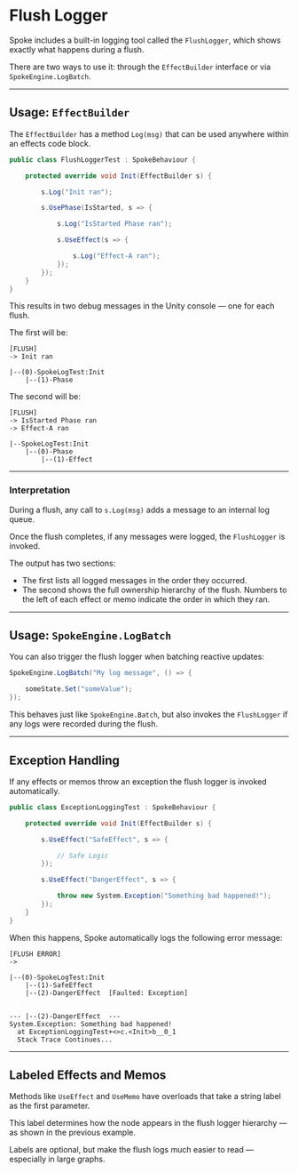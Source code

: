 # Flush Logger

Spoke includes a built-in logging tool called the `FlushLogger`, which shows exactly what happens during a flush.

There are two ways to use it: through the `EffectBuilder` interface or via `SpokeEngine.LogBatch`.

---

## Usage: `EffectBuilder`

The `EffectBuilder` has a method `Log(msg)` that can be used anywhere within an effects code block.

```csharp
public class FlushLoggerTest : SpokeBehaviour {

    protected override void Init(EffectBuilder s) {

        s.Log("Init ran");

        s.UsePhase(IsStarted, s => {

            s.Log("IsStarted Phase ran");

            s.UseEffect(s => {

                s.Log("Effect-A ran");
            });
        });
    }
}
```

This results in two debug messages in the Unity console — one for each flush.

The first will be:

```
[FLUSH]
-> Init ran

|--(0)-SpokeLogTest:Init
    |--(1)-Phase
```

The second will be:

```
[FLUSH]
-> IsStarted Phase ran
-> Effect-A ran

|--SpokeLogTest:Init
    |--(0)-Phase
        |--(1)-Effect
```

---

### Interpretation

During a flush, any call to `s.Log(msg)` adds a message to an internal log queue.

Once the flush completes, if any messages were logged, the `FlushLogger` is invoked.

The output has two sections:

- The first lists all logged messages in the order they occurred.
- The second shows the full ownership hierarchy of the flush.
  Numbers to the left of each effect or memo indicate the order in which they ran.

---

## Usage: `SpokeEngine.LogBatch`

You can also trigger the flush logger when batching reactive updates:

```csharp
SpokeEngine.LogBatch("My log message", () => {

    someState.Set("someValue");
});
```

This behaves just like `SpokeEngine.Batch`, but also invokes the `FlushLogger` if any logs were recorded during the flush.

---

## Exception Handling

If any effects or memos throw an exception the flush logger is invoked automatically.

```csharp
public class ExceptionLoggingTest : SpokeBehaviour {

    protected override void Init(EffectBuilder s) {

        s.UseEffect("SafeEffect", s => {

            // Safe Logic
        });

        s.UseEffect("DangerEffect", s => {

            throw new System.Exception("Something bad happened!");
        });
    }
}
```

When this happens, Spoke automatically logs the following error message:

```
[FLUSH ERROR]
->

|--(0)-SpokeLogTest:Init
    |--(1)-SafeEffect
    |--(2)-DangerEffect  [Faulted: Exception]


--- |--(2)-DangerEffect  ---
System.Exception: Something bad happened!
  at ExceptionLoggingTest+<>c.<Init>b__0_1
  Stack Trace Continues...
```

---

## Labeled Effects and Memos

Methods like `UseEffect` and `UseMemo` have overloads that take a string label as the first parameter.

This label determines how the node appears in the flush logger hierarchy — as shown in the previous example.

Labels are optional, but make the flush logs much easier to read — especially in large graphs.
